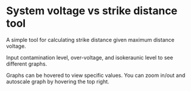 # System voltage vs strike distance tool

A simple tool for calculating strike distance given maximum distance voltage.

Input contamination level, over-voltage, and isokeraunic level to see different graphs.

Graphs can be hovered to view specific values. You can zoom in/out and autoscale graph by hovering the top right.